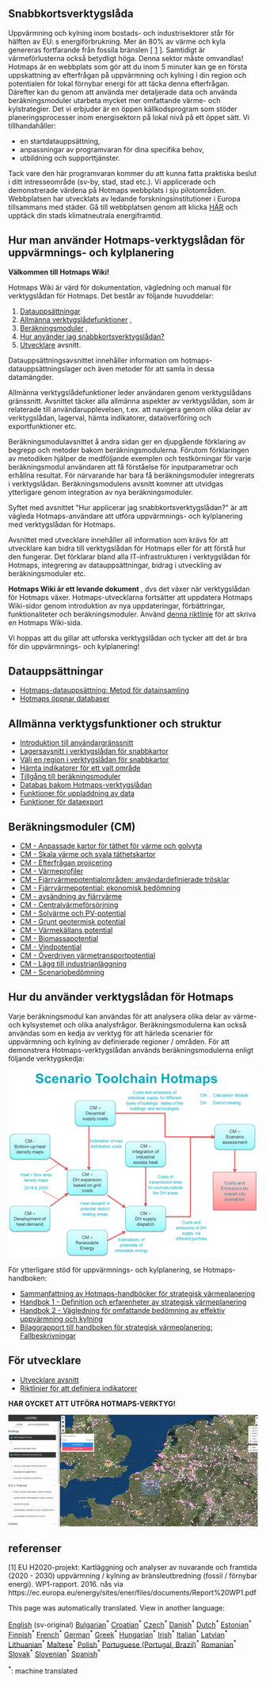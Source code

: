 <h2> Snabbkortsverktygslåda </h2><p> Uppvärmning och kylning inom bostads- och industrisektorer står för hälften av EU: s energiförbrukning. Mer än 80% av värme och kyla genereras fortfarande från fossila bränslen [ <a href="#References">1</a> ]. Samtidigt är värmeförlusterna också betydligt höga. Denna sektor måste omvandlas! Hotmaps är en webbplats som gör att du inom 5 minuter kan ge en första uppskattning av efterfrågan på uppvärmning och kylning i din region och potentialen för lokal förnybar energi för att täcka denna efterfrågan. Därefter kan du genom att använda mer detaljerade data och använda beräkningsmoduler utarbeta mycket mer omfattande värme- och kylstrategier. Det vi erbjuder är en öppen källkodsprogram som stöder planeringsprocesser inom energisektorn på lokal nivå på ett öppet sätt. Vi tillhandahåller: </p><ul><li> en startdatauppsättning, </li><li> anpassningar av programvaran för dina specifika behov, </li><li> utbildning och supporttjänster. </li></ul><p> Tack vare den här programvaran kommer du att kunna fatta praktiska beslut i ditt intresseområde (sv-by, stad, stad etc.). Vi applicerade och demonstrerade värdena på Hotmaps webbplats i sju pilotområden. Webbplatsen har utvecklats av ledande forskningsinstitutioner i Europa tillsammans med städer. Gå till webbplatsen genom att klicka <a href="https://www.hotmaps.hevs.ch/map">HÄR</a> och upptäck din stads klimatneutrala energiframtid. </p><h2> Hur man använder Hotmaps-verktygslådan för uppvärmnings- och kylplanering </h2><p> <strong>Välkommen till Hotmaps Wiki!</strong> </p><p> Hotmaps Wiki är värd för dokumentation, vägledning och manual för verktygslådan för Hotmaps. Det består av följande huvuddelar: </p><ol><li> <a href="#Data-sets">Datauppsättningar</a> </li><li> <a href="#General-tool-functionalities-and-structure">Allmänna verktygslådefunktioner</a> , </li><li> <a href="#Calculation-modules-cm">Beräkningsmoduler</a> , </li><li> <a href="#How-to-apply-Hotmaps-toolbox">Hur använder jag snabbkortsverktygslådan?</a> </li><li> <a href="#For-developers">Utvecklare</a> avsnitt. </li></ol><p> Datauppsättningsavsnittet innehåller information om hotmaps-datauppsättningslager och även metoder för att samla in dessa datamängder. </p><p> Allmänna verktygslådefunktioner leder användaren genom verktygslådans gränssnitt. Avsnittet täcker alla allmänna aspekter av verktygslådan, som är relaterade till användarupplevelsen, t.ex. att navigera genom olika delar av verktygslådan, lagerval, hämta indikatorer, dataöverföring och exportfunktioner etc. </p><p> Beräkningsmodulavsnittet å andra sidan ger en djupgående förklaring av begrepp och metoder bakom beräkningsmodulerna. Förutom förklaringen av metodiken hjälper de medföljande exemplen och testkörningar för varje beräkningsmodul användaren att få förståelse för inputparametrar och erhållna resultat. För närvarande har bara få beräkningsmoduler integrerats i verktygslådan. Beräkningsmodulens avsnitt kommer att utvidgas ytterligare genom integration av nya beräkningsmoduler. </p><p> Syftet med avsnittet &quot;Hur applicerar jag snabbkortsverktygslådan?&quot; är att vägleda Hotmaps-användare att utföra uppvärmnings- och kylplanering med verktygslådan för Hotmaps. </p><p> Avsnittet med utvecklare innehåller all information som krävs för att utvecklare kan bidra till verktygslådan för Hotmaps eller för att förstå hur den fungerar. Det förklarar bland alla IT-infrastrukturen i verktygslådan för Hotmaps, integrering av datauppsättningar, bidrag i utveckling av beräkningsmoduler etc. </p><p> <strong>Hotmaps Wiki är ett levande dokument</strong> , dvs det växer när verktygslådan för Hotmaps växer. Hotmaps-utvecklarna fortsätter att uppdatera Hotmaps Wiki-sidor genom introduktion av nya uppdateringar, förbättringar, funktionaliteter och beräkningsmoduler. Använd <a href="https://github.com/HotMaps/hotmaps_wiki/wiki/Guidelines-for-writing-a-Hotmaps-Wiki-page">denna riktlinje</a> för att skriva en Hotmaps Wiki-sida. </p><p> Vi hoppas att du gillar att utforska verktygslådan och tycker att det är bra för din uppvärmnings- och kylplanering! </p><h2> Datauppsättningar </h2><ul><li> <a href="Hotmaps-data-set-method-of-data-collection">Hotmaps-datauppsättning: Metod för datainsamling</a> </li><li> <a href="Hotmaps-open-data-repositories">Hotmaps öppnar databaser</a> </li></ul><h2> Allmänna verktygsfunktioner och struktur </h2><ul><li> <a href="Introduction-to-user-interface">Introduktion till användargränssnitt</a> </li><li> <a href="Layers-section-in-the-Hotmaps-toolbox">Lagersavsnitt i verktygslådan för snabbkartor</a> </li><li> <a href="Select-a-region-in-the-Hotmaps-toolbox">Välj en region i verktygslådan för snabbkartor</a> </li><li> <a href="Retrieve-indicators-of-a-selected-area">Hämta indikatorer för ett valt område</a> </li><li> <a href="Access-to-calculation-modules">Tillgång till beräkningsmoduler</a> </li><li> <a href="Database-behind-the-Hotmaps-toolbox">Databas bakom Hotmaps-verktygslådan</a> </li><li> <a href="Data-upload-functionalities">Funktioner för uppladdning av data</a> </li><li> <a href="Data-export-functionalities">Funktioner för dataexport</a> </li></ul><h2> Beräkningsmoduler (CM) </h2><ul><li> <a href="CM-Customized-heat-and-floor-area-density-maps">CM - Anpassade kartor för täthet för värme och golvyta</a> </li><li> <a href="CM-Scale-heat-and-cool-density-maps">CM - Skala värme och svala täthetskartor</a> </li><li> <a href="CM-Demand-projection">CM - Efterfrågan projicering</a> </li><li> <a href="CM-Heat-load-profiles">CM - Värmeprofiler</a> </li><li> <a href="CM-District-heating-potential-areas-user-defined-thresholds">CM - Fjärrvärmepotentialområden: användardefinierade trösklar</a> </li><li> <a href="CM-District-heating-potential-economic-assessment">CM - Fjärrvärmepotential: ekonomisk bedömning</a> </li><li> <a href="CM-District-heating-supply-dispatch">CM - avsändning av fjärrvärme</a> </li><li> <a href="CM-Decentral-heating-supply">CM - Centralvärmeförsörjning</a> </li><li> <a href="CM-Solar-thermal-and-PV-potential">CM - Solvärme och PV-potential</a> </li><li> <a href="CM-Shallow-geothermal-potential">CM - Grunt geotermisk potential</a> </li><li> <a href="CM-Heat-source-potential">CM - Värmekällans potential</a> </li><li> <a href="CM-Biomass-potential">CM - Biomassapotential</a> </li><li> <a href="CM-Wind-potential">CM - Vindpotential</a> </li><li> <a href="CM-Excess-heat-transport-potential">CM - Överdriven värmetransportpotential</a> </li><li> <a href="CM-add-industry-plant">CM - Lägg till industrianläggning</a> </li><li> <a href="CM-Scenario-assessment">CM - Scenariobedömning</a> </li></ul><h2> Hur du använder verktygslådan för Hotmaps </h2><p> Varje beräkningsmodul kan användas för att analysera olika delar av värme- och kylsystemet och olika analysfrågor. Beräkningsmodulerna kan också användas som en kedja av verktyg för att härleda scenarier för uppvärmning och kylning av definierade regioner / områden. För att demonstrera Hotmaps-verktygslådan används beräkningsmodulerna enligt följande verktygskedja: </p><p><img alt="" src="https://github.com/HotMaps/hotmaps_wiki/blob/master/Images/Hotmaps_toolchain_2019-05-09.png"/></p><p> För ytterligare stöd för uppvärmnings- och kylplanering, se Hotmaps-handboken: </p><ul><li> <a href="https://www.hotmaps-project.eu/wp-content/uploads/2019/04/Summary-Hotmaps-Handbook.pdf">Sammanfattning av Hotmaps-handböcker för strategisk värmeplanering</a> </li><li> <a href="https://vbn.aau.dk/da/publications/definition-amp-experiences-of-strategic-heat-planning">Handbok 1 - Definition och erfarenheter av strategisk värmeplanering</a> </li><li> <a href="https://vbn.aau.dk/da/publications/guidance-for-the-comprehensive-assessment-of-efficient-heating-an">Handbok 2 - Vägledning för omfattande bedömning av effektiv uppvärmning och kylning</a> </li><li> <a href="https://vbn.aau.dk/da/publications/appendix-report-to-the-hotmaps-handbook-for-strategic-heat-planni">Bilagorapport till handboken för strategisk värmeplanering: Fallbeskrivningar</a> </li></ul><h2> För utvecklare </h2><ul><li> <a href="Developers">Utvecklare avsnitt</a> </li><li> <a href="Guidelines-for-defining-indicators">Riktlinjer för att definiera indikatorer</a> </li></ul><p> <strong>HAR GYCKET ATT UTFÖRA HOTMAPS-VERKTYG!</strong> </p><p><img alt="" src="https://github.com/HotMaps/hotmaps_wiki/blob/master/Images/Hotmaps_test.JPG"/></p><h2> referenser </h2><p> [1] EU H2020-projekt: Kartläggning och analyser av nuvarande och framtida (2020 - 2030) uppvärmning / kylning av bränsleutbredning (fossil / förnybar energi). WP1-rapport. 2016. nås via https://ec.europa.eu/energy/sites/ener/files/documents/Report%20WP1.pdf </p>

This page was automatically translated. View in another language:

[English](../en/Home.md) (sv-original) [Bulgarian](../bg/Home.md)<sup>\*</sup> [Croatian](../hr/Home.md)<sup>\*</sup> [Czech](../cs/Home.md)<sup>\*</sup> [Danish](../da/Home.md)<sup>\*</sup> [Dutch](../nl/Home.md)<sup>\*</sup> [Estonian](../et/Home.md)<sup>\*</sup> [Finnish](../fi/Home.md)<sup>\*</sup> [French](../fr/Home.md)<sup>\*</sup> [German](../de/Home.md)<sup>\*</sup> [Greek](../el/Home.md)<sup>\*</sup> [Hungarian](../hu/Home.md)<sup>\*</sup> [Irish](../ga/Home.md)<sup>\*</sup> [Italian](../it/Home.md)<sup>\*</sup> [Latvian](../lv/Home.md)<sup>\*</sup> [Lithuanian](../lt/Home.md)<sup>\*</sup> [Maltese](../mt/Home.md)<sup>\*</sup> [Polish](../pl/Home.md)<sup>\*</sup> [Portuguese (Portugal, Brazil)](../pt/Home.md)<sup>\*</sup> [Romanian](../ro/Home.md)<sup>\*</sup> [Slovak](../sk/Home.md)<sup>\*</sup> [Slovenian](../sl/Home.md)<sup>\*</sup> [Spanish](../es/Home.md)<sup>\*</sup>  

<sup>\*</sup>: machine translated
